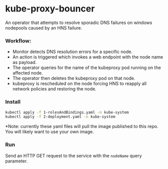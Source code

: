 # kube-proxy-bouncer
An operator that attempts to resolve sporadic DNS failures on windows nodepools caused by an HNS failure.

### Workflow:
* Monitor detects DNS resolution errors for a specific node. 
* An action is triggered which invokes a web endpoint with the node name as payload. 
* The operator queries for the name of the kubeproxy pod running on the affected node.
* The operator then deletes the kubeproxy pod on that node.
* kubeproxy is rescheduled on the node forcing HNS to reapply all network policies and restoring the node.

### Install
```bash
kubectl apply -f 1-rolesAndBindings.yaml -n kube-system
kubectl apply -f 2-deployment.yaml -n kube-system
```
*Note: currently these yaml files will pull the image published to this repo. You will likely want to use your own image.

### Run
Send an HTTP GET request to the service with the ```nodeName``` query parameter. 
